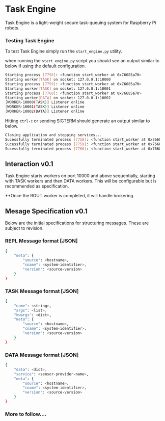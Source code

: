 # Task Engine
Task Engine is a light-weight secure task-queuing system for Raspberry Pi robots.

### Testing Task Engine
To test Task Engine simply run the `start_engine.py` utility.

when running the `start_engine.py` script you should see an output similar to below if using the default configuration.
```bash
Starting process [7758]: <function start_worker at 0x76685a70>
Starting worker[TASK] on socket: 127.0.0.1:10000
Starting process [7759]: <function start_worker at 0x76685a70>
Starting worker[TASK] on socket: 127.0.0.1:10001
Starting process [7760]: <function start_worker at 0x76685a70>
Starting worker[DATA] on socket: 127.0.0.1:10002
[WORKER-10000(TASK)] Listener online
[WORKER-10001(TASK)] Listener online
[WORKER-10002(DATA)] Listener online
```

Hitting `ctrl-c` or sending SIGTERM should generate an output similar to below.
```bash
Closing application and stopping services...
Sucessfully terminated process [7758]: <function start_worker at 0x76685a70>
Sucessfully terminated process [7759]: <function start_worker at 0x76685a70>
Sucessfully terminated process [7760]: <function start_worker at 0x76685a70>
```

## Interaction v0.1
Task Engine starts workers on port 10000 and above sequentially, starting with TASK workers and then DATA workers. This will be configurable but is recommended as specification. 

**Once the ROUT worker is completed, it will handle brokering.

## Mesage Specification v0.1
Below are the initial specifications for structuring messages. These are subject to revision.

### REPL Message format [JSON]
```bash
{
	"meta": {
		"source": <hostname>,
		"cname": <system-identifier>,
		"version": <source-version>
	}
}
```

### TASK Message format [JSON]
```bash
{
	"name": <string>,
	"args": <list>,
	"kwargs": <dict>,
	"meta": {
		"source": <hostname>,
		"cname": <system-identifier>,
		"version": <source-version>
	}
}
```

### DATA Message format [JSON]
```bash
{
	"data": <dict>,
	"service": <sensor-provider-name>,
	"meta": {
		"source": <hostname>,	
		"cname": <system-identifier>,
		"version": <source-version>
	}
}
```

### More to follow....